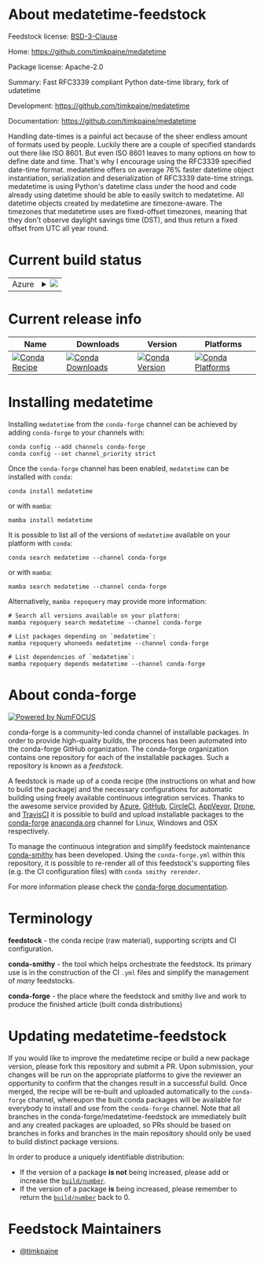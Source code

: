 About medatetime-feedstock
==========================

Feedstock license: [BSD-3-Clause](https://github.com/conda-forge/medatetime-feedstock/blob/main/LICENSE.txt)

Home: https://github.com/timkpaine/medatetime

Package license: Apache-2.0

Summary: Fast RFC3339 compliant Python date-time library, fork of udatetime

Development: https://github.com/timkpaine/medatetime

Documentation: https://github.com/timkpaine/medatetime

Handling date-times is a painful act because of the sheer endless amount of formats used by people. Luckily there are a couple of specified standards out there like ISO 8601. But even ISO 8601 leaves to many options on how to define date and time. That\'s why I encourage using the RFC3339 specified date-time format.
medatetime offers on average 76% faster datetime object instantiation, serialization and deserialization of RFC3339 date-time strings. medatetime is using Python\'s datetime class under the hood and code already using datetime should be able to easily switch to medatetime. All datetime objects created by medatetime are timezone-aware. The timezones that medatetime uses are fixed-offset timezones, meaning that they don\'t observe daylight savings time (DST), and thus return a fixed offset from UTC all year round.


Current build status
====================


<table>
    
  <tr>
    <td>Azure</td>
    <td>
      <details>
        <summary>
          <a href="https://dev.azure.com/conda-forge/feedstock-builds/_build/latest?definitionId=22722&branchName=main">
            <img src="https://dev.azure.com/conda-forge/feedstock-builds/_apis/build/status/medatetime-feedstock?branchName=main">
          </a>
        </summary>
        <table>
          <thead><tr><th>Variant</th><th>Status</th></tr></thead>
          <tbody><tr>
              <td>linux_64_python3.10.____cpython</td>
              <td>
                <a href="https://dev.azure.com/conda-forge/feedstock-builds/_build/latest?definitionId=22722&branchName=main">
                  <img src="https://dev.azure.com/conda-forge/feedstock-builds/_apis/build/status/medatetime-feedstock?branchName=main&jobName=linux&configuration=linux%20linux_64_python3.10.____cpython" alt="variant">
                </a>
              </td>
            </tr><tr>
              <td>linux_64_python3.11.____cpython</td>
              <td>
                <a href="https://dev.azure.com/conda-forge/feedstock-builds/_build/latest?definitionId=22722&branchName=main">
                  <img src="https://dev.azure.com/conda-forge/feedstock-builds/_apis/build/status/medatetime-feedstock?branchName=main&jobName=linux&configuration=linux%20linux_64_python3.11.____cpython" alt="variant">
                </a>
              </td>
            </tr><tr>
              <td>linux_64_python3.12.____cpython</td>
              <td>
                <a href="https://dev.azure.com/conda-forge/feedstock-builds/_build/latest?definitionId=22722&branchName=main">
                  <img src="https://dev.azure.com/conda-forge/feedstock-builds/_apis/build/status/medatetime-feedstock?branchName=main&jobName=linux&configuration=linux%20linux_64_python3.12.____cpython" alt="variant">
                </a>
              </td>
            </tr><tr>
              <td>linux_64_python3.8.____cpython</td>
              <td>
                <a href="https://dev.azure.com/conda-forge/feedstock-builds/_build/latest?definitionId=22722&branchName=main">
                  <img src="https://dev.azure.com/conda-forge/feedstock-builds/_apis/build/status/medatetime-feedstock?branchName=main&jobName=linux&configuration=linux%20linux_64_python3.8.____cpython" alt="variant">
                </a>
              </td>
            </tr><tr>
              <td>linux_64_python3.9.____cpython</td>
              <td>
                <a href="https://dev.azure.com/conda-forge/feedstock-builds/_build/latest?definitionId=22722&branchName=main">
                  <img src="https://dev.azure.com/conda-forge/feedstock-builds/_apis/build/status/medatetime-feedstock?branchName=main&jobName=linux&configuration=linux%20linux_64_python3.9.____cpython" alt="variant">
                </a>
              </td>
            </tr><tr>
              <td>osx_64_python3.10.____cpython</td>
              <td>
                <a href="https://dev.azure.com/conda-forge/feedstock-builds/_build/latest?definitionId=22722&branchName=main">
                  <img src="https://dev.azure.com/conda-forge/feedstock-builds/_apis/build/status/medatetime-feedstock?branchName=main&jobName=osx&configuration=osx%20osx_64_python3.10.____cpython" alt="variant">
                </a>
              </td>
            </tr><tr>
              <td>osx_64_python3.11.____cpython</td>
              <td>
                <a href="https://dev.azure.com/conda-forge/feedstock-builds/_build/latest?definitionId=22722&branchName=main">
                  <img src="https://dev.azure.com/conda-forge/feedstock-builds/_apis/build/status/medatetime-feedstock?branchName=main&jobName=osx&configuration=osx%20osx_64_python3.11.____cpython" alt="variant">
                </a>
              </td>
            </tr><tr>
              <td>osx_64_python3.12.____cpython</td>
              <td>
                <a href="https://dev.azure.com/conda-forge/feedstock-builds/_build/latest?definitionId=22722&branchName=main">
                  <img src="https://dev.azure.com/conda-forge/feedstock-builds/_apis/build/status/medatetime-feedstock?branchName=main&jobName=osx&configuration=osx%20osx_64_python3.12.____cpython" alt="variant">
                </a>
              </td>
            </tr><tr>
              <td>osx_64_python3.8.____cpython</td>
              <td>
                <a href="https://dev.azure.com/conda-forge/feedstock-builds/_build/latest?definitionId=22722&branchName=main">
                  <img src="https://dev.azure.com/conda-forge/feedstock-builds/_apis/build/status/medatetime-feedstock?branchName=main&jobName=osx&configuration=osx%20osx_64_python3.8.____cpython" alt="variant">
                </a>
              </td>
            </tr><tr>
              <td>osx_64_python3.9.____cpython</td>
              <td>
                <a href="https://dev.azure.com/conda-forge/feedstock-builds/_build/latest?definitionId=22722&branchName=main">
                  <img src="https://dev.azure.com/conda-forge/feedstock-builds/_apis/build/status/medatetime-feedstock?branchName=main&jobName=osx&configuration=osx%20osx_64_python3.9.____cpython" alt="variant">
                </a>
              </td>
            </tr>
          </tbody>
        </table>
      </details>
    </td>
  </tr>
</table>

Current release info
====================

| Name | Downloads | Version | Platforms |
| --- | --- | --- | --- |
| [![Conda Recipe](https://img.shields.io/badge/recipe-medatetime-green.svg)](https://anaconda.org/conda-forge/medatetime) | [![Conda Downloads](https://img.shields.io/conda/dn/conda-forge/medatetime.svg)](https://anaconda.org/conda-forge/medatetime) | [![Conda Version](https://img.shields.io/conda/vn/conda-forge/medatetime.svg)](https://anaconda.org/conda-forge/medatetime) | [![Conda Platforms](https://img.shields.io/conda/pn/conda-forge/medatetime.svg)](https://anaconda.org/conda-forge/medatetime) |

Installing medatetime
=====================

Installing `medatetime` from the `conda-forge` channel can be achieved by adding `conda-forge` to your channels with:

```
conda config --add channels conda-forge
conda config --set channel_priority strict
```

Once the `conda-forge` channel has been enabled, `medatetime` can be installed with `conda`:

```
conda install medatetime
```

or with `mamba`:

```
mamba install medatetime
```

It is possible to list all of the versions of `medatetime` available on your platform with `conda`:

```
conda search medatetime --channel conda-forge
```

or with `mamba`:

```
mamba search medatetime --channel conda-forge
```

Alternatively, `mamba repoquery` may provide more information:

```
# Search all versions available on your platform:
mamba repoquery search medatetime --channel conda-forge

# List packages depending on `medatetime`:
mamba repoquery whoneeds medatetime --channel conda-forge

# List dependencies of `medatetime`:
mamba repoquery depends medatetime --channel conda-forge
```


About conda-forge
=================

[![Powered by
NumFOCUS](https://img.shields.io/badge/powered%20by-NumFOCUS-orange.svg?style=flat&colorA=E1523D&colorB=007D8A)](https://numfocus.org)

conda-forge is a community-led conda channel of installable packages.
In order to provide high-quality builds, the process has been automated into the
conda-forge GitHub organization. The conda-forge organization contains one repository
for each of the installable packages. Such a repository is known as a *feedstock*.

A feedstock is made up of a conda recipe (the instructions on what and how to build
the package) and the necessary configurations for automatic building using freely
available continuous integration services. Thanks to the awesome service provided by
[Azure](https://azure.microsoft.com/en-us/services/devops/), [GitHub](https://github.com/),
[CircleCI](https://circleci.com/), [AppVeyor](https://www.appveyor.com/),
[Drone](https://cloud.drone.io/welcome), and [TravisCI](https://travis-ci.com/)
it is possible to build and upload installable packages to the
[conda-forge](https://anaconda.org/conda-forge) [anaconda.org](https://anaconda.org/)
channel for Linux, Windows and OSX respectively.

To manage the continuous integration and simplify feedstock maintenance
[conda-smithy](https://github.com/conda-forge/conda-smithy) has been developed.
Using the ``conda-forge.yml`` within this repository, it is possible to re-render all of
this feedstock's supporting files (e.g. the CI configuration files) with ``conda smithy rerender``.

For more information please check the [conda-forge documentation](https://conda-forge.org/docs/).

Terminology
===========

**feedstock** - the conda recipe (raw material), supporting scripts and CI configuration.

**conda-smithy** - the tool which helps orchestrate the feedstock.
                   Its primary use is in the construction of the CI ``.yml`` files
                   and simplify the management of *many* feedstocks.

**conda-forge** - the place where the feedstock and smithy live and work to
                  produce the finished article (built conda distributions)


Updating medatetime-feedstock
=============================

If you would like to improve the medatetime recipe or build a new
package version, please fork this repository and submit a PR. Upon submission,
your changes will be run on the appropriate platforms to give the reviewer an
opportunity to confirm that the changes result in a successful build. Once
merged, the recipe will be re-built and uploaded automatically to the
`conda-forge` channel, whereupon the built conda packages will be available for
everybody to install and use from the `conda-forge` channel.
Note that all branches in the conda-forge/medatetime-feedstock are
immediately built and any created packages are uploaded, so PRs should be based
on branches in forks and branches in the main repository should only be used to
build distinct package versions.

In order to produce a uniquely identifiable distribution:
 * If the version of a package **is not** being increased, please add or increase
   the [``build/number``](https://docs.conda.io/projects/conda-build/en/latest/resources/define-metadata.html#build-number-and-string).
 * If the version of a package **is** being increased, please remember to return
   the [``build/number``](https://docs.conda.io/projects/conda-build/en/latest/resources/define-metadata.html#build-number-and-string)
   back to 0.

Feedstock Maintainers
=====================

* [@timkpaine](https://github.com/timkpaine/)

